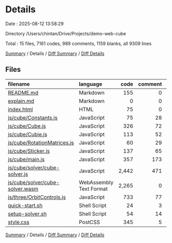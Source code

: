 # Details

Date : 2025-08-12 13:58:29

Directory /Users/chintan/Drive/Projects/demo-web-cube

Total : 15 files,  7161 codes, 989 comments, 1159 blanks, all 9309 lines

[Summary](results.md) / Details / [Diff Summary](diff.md) / [Diff Details](diff-details.md)

## Files
| filename | language | code | comment | blank | total |
| :--- | :--- | ---: | ---: | ---: | ---: |
| [README.md](/README.md) | Markdown | 155 | 0 | 48 | 203 |
| [explain.md](/explain.md) | Markdown | 0 | 0 | 1 | 1 |
| [index.html](/index.html) | HTML | 75 | 0 | 6 | 81 |
| [js/cube/Constants.js](/js/cube/Constants.js) | JavaScript | 75 | 28 | 9 | 112 |
| [js/cube/Cube.js](/js/cube/Cube.js) | JavaScript | 326 | 72 | 20 | 418 |
| [js/cube/Cubie.js](/js/cube/Cubie.js) | JavaScript | 113 | 52 | 18 | 183 |
| [js/cube/RotationMatrices.js](/js/cube/RotationMatrices.js) | JavaScript | 60 | 29 | 9 | 98 |
| [js/cube/Sticker.js](/js/cube/Sticker.js) | JavaScript | 137 | 65 | 18 | 220 |
| [js/cube/main.js](/js/cube/main.js) | JavaScript | 357 | 173 | 69 | 599 |
| [js/cube/solver/cube-solver.js](/js/cube/solver/cube-solver.js) | JavaScript | 2,442 | 471 | 424 | 3,337 |
| [js/cube/solver/cube-solver.wasm](/js/cube/solver/cube-solver.wasm) | WebAssembly Text Format | 2,265 | 0 | 185 | 2,450 |
| [js/three/OrbitControls.js](/js/three/OrbitControls.js) | JavaScript | 733 | 77 | 285 | 1,095 |
| [quick-start.sh](/quick-start.sh) | Shell Script | 24 | 3 | 3 | 30 |
| [setup-solver.sh](/setup-solver.sh) | Shell Script | 54 | 14 | 16 | 84 |
| [style.css](/style.css) | PostCSS | 345 | 5 | 48 | 398 |

[Summary](results.md) / Details / [Diff Summary](diff.md) / [Diff Details](diff-details.md)